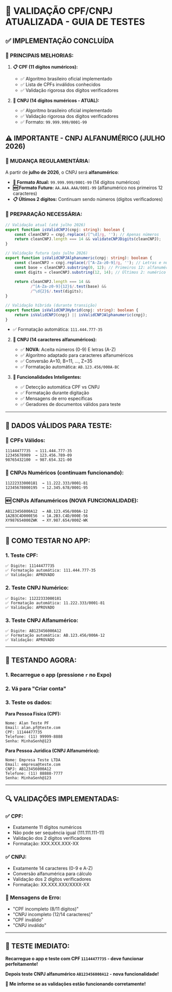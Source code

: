 # 🎯 VALIDAÇÃO CPF/CNPJ ATUALIZADA - GUIA DE TESTES

## ✅ **IMPLEMENTAÇÃO CONCLUÍDA**

### **🔧 PRINCIPAIS MELHORIAS:**

1. **📋 CPF (11 dígitos numéricos):**
   - ✅ Algoritmo brasileiro oficial implementado
   - ✅ Lista de CPFs inválidos conhecidos
   - ✅ Validação rigorosa dos dígitos verificadores

2. **🏢 CNPJ (14 dígitos numéricos - ATUAL):**
   - ✅ Algoritmo brasileiro oficial implementado
   - ✅ Validação rigorosa dos dígitos verificadores
   - ✅ Formato: `99.999.999/0001-99`

## ⚠️ **IMPORTANTE - CNPJ ALFANUMÉRICO (JULHO 2026)**

### **📅 MUDANÇA REGULAMENTÁRIA:**
A partir de **julho de 2026**, o CNPJ será **alfanumérico**:

- **🔄 Formato Atual:** `99.999.999/0001-99` (14 dígitos numéricos)
- **🆕 Formato Futuro:** `AA.AAA.AAA/0001-99` (alfanumérico nos primeiros 12 caracteres)
- **📋 Últimos 2 dígitos:** Continuam sendo números (dígitos verificadores)

### **🔧 PREPARAÇÃO NECESSÁRIA:**
```typescript
// Validação atual (até julho 2026)
export function isValidCNPJ(cnpj: string): boolean {
    const cleanCNPJ = cnpj.replace(/[^\d]/g, ''); // Apenas números
    return cleanCNPJ.length === 14 && validateCNPJDigits(cleanCNPJ);
}

// Validação futura (pós julho 2026)
export function isValidCNPJAlphanumeric(cnpj: string): boolean {
    const cleanCNPJ = cnpj.replace(/[^A-Za-z0-9]/g, ''); // Letras e números
    const base = cleanCNPJ.substring(0, 12); // Primeiros 12: alfanumérico
    const digits = cleanCNPJ.substring(12, 14); // Últimos 2: numérico
    
    return cleanCNPJ.length === 14 && 
           /^[A-Za-z0-9]{12}$/.test(base) && 
           /^\d{2}$/.test(digits);
}

// Validação híbrida (durante transição)
export function isValidCNPJHybrid(cnpj: string): boolean {
    return isValidCNPJ(cnpj) || isValidCNPJAlphanumeric(cnpj);
}
```
   - ✅ Formatação automática: `111.444.777-35`

2. **🏢 CNPJ (14 caracteres alfanuméricos):**
   - ✅ **NOVA**: Aceita números (0-9) E letras (A-Z)
   - ✅ Algoritmo adaptado para caracteres alfanuméricos
   - ✅ Conversão A=10, B=11, ..., Z=35
   - ✅ Formatação automática: `AB.123.456/000A-BC`

3. **🤖 Funcionalidades Inteligentes:**
   - ✅ Detecção automática CPF vs CNPJ
   - ✅ Formatação durante digitação
   - ✅ Mensagens de erro específicas
   - ✅ Geradores de documentos válidos para teste

---

## 🧪 **DADOS VÁLIDOS PARA TESTE:**

### **📄 CPFs Válidos:**
```
11144477735  → 111.444.777-35
12345678909  → 123.456.789-09
98765432100  → 987.654.321-00
```

### **🏢 CNPJs Numéricos (continuam funcionando):**
```
11222333000181  → 11.222.333/0001-81
12345678000195  → 12.345.678/0001-95
```

### **🆕 CNPJs Alfanuméricos (NOVA FUNCIONALIDADE):**
```
AB123456000A12  → AB.123.456/000A-12
1A2B3C4D000E56  → 1A.2B3.C4D/000E-56
XY987654000ZWK  → XY.987.654/000Z-WK
```

---

## 🎯 **COMO TESTAR NO APP:**

### **1. Teste CPF:**
```
✅ Digite: 11144477735
✅ Formatação automática: 111.444.777-35
✅ Validação: APROVADO
```

### **2. Teste CNPJ Numérico:**
```
✅ Digite: 11222333000181
✅ Formatação automática: 11.222.333/0001-81
✅ Validação: APROVADO
```

### **3. Teste CNPJ Alfanumérico:**
```
✅ Digite: AB123456000A12
✅ Formatação automática: AB.123.456/000A-12
✅ Validação: APROVADO
```

---

## 🚀 **TESTANDO AGORA:**

### **1. Recarregue o app** (pressione `r` no Expo)

### **2. Vá para "Criar conta"**

### **3. Teste os dados:**

**Para Pessoa Física (CPF):**
```
Nome: Alan Teste PF
Email: alan.pf@teste.com
CPF: 11144477735
Telefone: (11) 99999-8888
Senha: MinhaSenh@123
```

**Para Pessoa Jurídica (CNPJ Alfanumérico):**
```
Nome: Empresa Teste LTDA
Email: empresa@teste.com
CNPJ: AB123456000A12
Telefone: (11) 88888-7777
Senha: MinhaSenh@123
```

---

## 🔍 **VALIDAÇÕES IMPLEMENTADAS:**

### **✅ CPF:**
- Exatamente 11 dígitos numéricos
- Não pode ser sequência igual (111.111.111-11)
- Validação dos 2 dígitos verificadores
- Formatação: XXX.XXX.XXX-XX

### **✅ CNPJ:**
- Exatamente 14 caracteres (0-9 e A-Z)
- Conversão alfanumérica para cálculo
- Validação dos 2 dígitos verificadores
- Formatação: XX.XXX.XXX/XXXX-XX

### **🎯 Mensagens de Erro:**
- "CPF incompleto (8/11 dígitos)"
- "CNPJ incompleto (12/14 caracteres)"
- "CPF inválido"
- "CNPJ inválido"

---

## 📱 **TESTE IMEDIATO:**

**Recarregue o app e teste com CPF `11144477735` - deve funcionar perfeitamente!**

**Depois teste CNPJ alfanumérico `AB123456000A12` - nova funcionalidade!**

**🎯 Me informe se as validações estão funcionando corretamente!**

